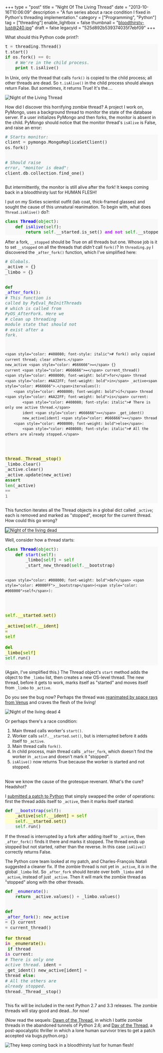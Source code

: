 +++
type = "post"
title = "Night Of The Living Thread"
date = "2013-10-16T10:06:09"
description = "A fun series about a race condition I fixed in Python's threading implementation."
category = ["Programming", "Python"]
tag = ["threading"]
enable_lightbox = false
thumbnail = "bloodthirsty-lust@240.jpg"
draft = false
legacyid = "525d892b539374035f7ebf09"
+++

<p>What should this Python code print?:</p>
<div class="codehilite" style="background: #f8f8f8"><pre style="line-height: 125%">t <span style="color: #666666">=</span> threading<span style="color: #666666">.</span>Thread()
t<span style="color: #666666">.</span>start()
<span style="color: #008000; font-weight: bold">if</span> os<span style="color: #666666">.</span>fork() <span style="color: #666666">==</span> <span style="color: #666666">0</span>:
    <span style="color: #408080; font-style: italic"># We&#39;re in the child process.</span>
    <span style="color: #008000; font-weight: bold">print</span> t<span style="color: #666666">.</span>isAlive()
</pre></div>


<p>In Unix, only the thread that calls <code>fork()</code> is copied to the child process; all other threads are dead. So <code>t.isAlive()</code> in the child process should always return False. But <em>sometimes</em>, it returns True! It's the....</p>
<p><img style="display:block; margin-left:auto; margin-right:auto;" src="night-of-the-living-thread.jpg" alt="Night of the Living Thread" title="Night of the Living Thread" /></p>
<p>How did I discover this horrifying zombie thread? A project I work on, PyMongo, uses a background thread to monitor the state of the database server. If a user initializes PyMongo and then forks, the monitor is absent in the child. PyMongo should notice that the monitor thread's <code>isAlive</code> is False, and raise an error:</p>
<div class="codehilite" style="background: #f8f8f8"><pre style="line-height: 125%"><span style="color: #408080; font-style: italic"># Starts monitor:</span>
client <span style="color: #666666">=</span> pymongo<span style="color: #666666">.</span>MongoReplicaSetClient()
os<span style="color: #666666">.</span>fork()

<span style="color: #408080; font-style: italic"># Should raise error, &quot;monitor is dead&quot;:</span>
client<span style="color: #666666">.</span>db<span style="color: #666666">.</span>collection<span style="color: #666666">.</span>find_one()
</pre></div>


<p>But intermittently, the monitor is still alive after the fork! It keeps coming back in a bloodthirsty lust for HUMAN FLESH!</p>
<p>I put on my Sixties scientist outfit (lab coat, thick-framed glasses) and sought the cause of this unnatural reanimation. To begin with, what does <code>Thread.isAlive()</code> do?:</p>
<div class="codehilite" style="background: #f8f8f8"><pre style="line-height: 125%"><span style="color: #008000; font-weight: bold">class</span> <span style="color: #0000FF; font-weight: bold">Thread</span>(<span style="color: #008000">object</span>):
    <span style="color: #008000; font-weight: bold">def</span> <span style="color: #0000FF">isAlive</span>(<span style="color: #008000">self</span>):
        <span style="color: #008000; font-weight: bold">return</span> <span style="color: #008000">self</span><span style="color: #666666">.</span>__started<span style="color: #666666">.</span>is_set() <span style="color: #AA22FF; font-weight: bold">and</span> <span style="color: #AA22FF; font-weight: bold">not</span> <span style="color: #008000">self</span><span style="color: #666666">.</span>__stopped
</pre></div>


<p>After a fork, <code>__stopped</code> should be True on all threads but one. Whose job is it to set <code>__stopped</code> on all the threads that <em>didn't</em> call <code>fork()</code>? In <code>threading.py</code> I discovered the <code>_after_fork()</code> function, which I've simplified here:</p>
<div class="codehilite" style="background: #f8f8f8"><pre style="line-height: 125%"><span style="color: #408080; font-style: italic"># Globals.</span>
_active <span style="color: #666666">=</span> {}
_limbo <span style="color: #666666">=</span> {}

<span style="color: #008000; font-weight: bold">def</span> <span style="color: #0000FF">_after_fork</span>():
    <span style="color: #408080; font-style: italic"># This function is called by PyEval_ReInitThreads</span>
    <span style="color: #408080; font-style: italic"># which is called from PyOS_AfterFork.  Here we</span>
    <span style="color: #408080; font-style: italic"># clean up threading module state that should not</span>
    <span style="color: #408080; font-style: italic"># exist after a fork.</span>

    <span style="color: #408080; font-style: italic"># fork() only copied current thread; clear others.</span>
    new_active <span style="color: #666666">=</span> {}
    current <span style="color: #666666">=</span> current_thread()
    <span style="color: #008000; font-weight: bold">for</span> thread <span style="color: #AA22FF; font-weight: bold">in</span> _active<span style="color: #666666">.</span>itervalues():
        <span style="color: #008000; font-weight: bold">if</span> thread <span style="color: #AA22FF; font-weight: bold">is</span> current:
            <span style="color: #408080; font-style: italic"># There is only one active thread.</span>
            ident <span style="color: #666666">=</span> _get_ident()
            new_active[ident] <span style="color: #666666">=</span> thread
        <span style="color: #008000; font-weight: bold">else</span>:
            <span style="color: #408080; font-style: italic"># All the others are already stopped.</span>
<span style="background-color: #ffffcc">            thread<span style="color: #666666">.</span>_Thread__stop()
</span>
    _limbo<span style="color: #666666">.</span>clear()
    _active<span style="color: #666666">.</span>clear()
    _active<span style="color: #666666">.</span>update(new_active)
    <span style="color: #008000; font-weight: bold">assert</span> <span style="color: #008000">len</span>(_active) <span style="color: #666666">==</span> <span style="color: #666666">1</span>
</pre></div>


<p>This function iterates all the Thread objects in a global dict called <code>_active</code>; each is removed and marked as "stopped", except for the current thread. How could this go wrong?</p>
<p><img style="display:block; margin-left:auto; margin-right:auto; border:1px solid black" src="night_of_the_living_dead_3.jpg" alt="Night of the living dead" title="Night of the living dead" /></p>
<p>Well, consider how a thread starts:</p>
<div class="codehilite" style="background: #f8f8f8"><pre style="line-height: 125%"><span style="color: #008000; font-weight: bold">class</span> <span style="color: #0000FF; font-weight: bold">Thread</span>(<span style="color: #008000">object</span>):
    <span style="color: #008000; font-weight: bold">def</span> <span style="color: #0000FF">start</span>(<span style="color: #008000">self</span>):
        _limbo[<span style="color: #008000">self</span>] <span style="color: #666666">=</span> <span style="color: #008000">self</span>
        _start_new_thread(<span style="color: #008000">self</span><span style="color: #666666">.</span>__bootstrap)

    <span style="color: #008000; font-weight: bold">def</span> <span style="color: #0000FF">__bootstrap</span>(<span style="color: #008000">self</span>):
<span style="background-color: #ffffcc">        <span style="color: #008000">self</span><span style="color: #666666">.</span>__started<span style="color: #666666">.</span>set()
</span><span style="background-color: #ffffcc">        _active[<span style="color: #008000">self</span><span style="color: #666666">.</span>__ident] <span style="color: #666666">=</span> <span style="color: #008000">self</span>
</span><span style="background-color: #ffffcc">        <span style="color: #008000; font-weight: bold">del</span> _limbo[<span style="color: #008000">self</span>]
</span>        <span style="color: #008000">self</span><span style="color: #666666">.</span>run()
</pre></div>


<p>(Again, I've simplified this.) The Thread object's <code>start</code> method adds the object to the <code>_limbo</code> list, then creates a new OS-level thread. The new thread, before it gets to work, marks itself as "started" and moves itself from <code>_limbo</code> to <code>_active</code>.</p>
<p>Do you see the bug now? Perhaps the thread was <a href="http://en.wikipedia.org/wiki/Night_of_the_living_dead#Plot_summary">reanimated by space rays from Venus</a> and craves the flesh of the living!</p>
<p><img style="display:block; margin-left:auto; margin-right:auto;" src="night_of_the_living_dead_4.jpg" alt="Night of the living dead 4" title="Night of the living dead 4" /></p>
<p>Or perhaps there's a race condition:</p>
<ol>
<li>Main thread calls worker's <code>start()</code>.</li>
<li>Worker calls <code>self.__started.set()</code>, but is interrupted before it adds itself to <code>_active</code>.</li>
<li>Main thread calls <code>fork()</code>.</li>
<li>In child process, main thread calls <code>_after_fork</code>, which doesn't find the worker in <code>_active</code> and doesn't mark it "stopped".</li>
<li><code>isAlive()</code> now returns True because the worker is started and not stopped.</li>
</ol>
<p><br />
Now we know the cause of the grotesque revenant. What's the cure? Headshot?</p>
<p>I <a href="http://bugs.python.org/issue18418">submitted a patch to Python</a> that simply swapped the order of operations: first the thread adds itself to <code>_active</code>, then it marks itself started:</p>
<div class="codehilite" style="background: #f8f8f8"><pre style="line-height: 125%"><span style="color: #008000; font-weight: bold">def</span> <span style="color: #0000FF">__bootstrap</span>(<span style="color: #008000">self</span>):
<span style="background-color: #ffffcc">    _active[<span style="color: #008000">self</span><span style="color: #666666">.</span>__ident] <span style="color: #666666">=</span> <span style="color: #008000">self</span>
</span><span style="background-color: #ffffcc">    <span style="color: #008000">self</span><span style="color: #666666">.</span>__started<span style="color: #666666">.</span>set()
</span>    <span style="color: #008000">self</span><span style="color: #666666">.</span>run()
</pre></div>


<p>If the thread is interrupted by a fork after adding itself to <code>_active</code>, then <code>_after_fork()</code> finds it there and marks it stopped. The thread ends up stopped but not started, rather than the reverse. In this case <code>isAlive()</code> correctly returns False.</p>
<p>The Python core team looked at my patch, and Charles-Fran&ccedil;ois Natali suggested a cleaner fix. If the zombie thread is not yet in <code>_active</code>, it <em>is</em> in the global <code>_limbo</code> list. So <code>_after_fork</code> should iterate over both <code>_limbo</code> and <code>_active</code>, instead of just <code>_active</code>. Then it will mark the zombie thread as "stopped" along with the other threads.</p>
<div class="codehilite" style="background: #f8f8f8"><pre style="line-height: 125%"><span style="color: #008000; font-weight: bold">def</span> <span style="color: #0000FF">_enumerate</span>():
    <span style="color: #008000; font-weight: bold">return</span> _active<span style="color: #666666">.</span>values() <span style="color: #666666">+</span> _limbo<span style="color: #666666">.</span>values()

<span style="color: #008000; font-weight: bold">def</span> <span style="color: #0000FF">_after_fork</span>():
    new_active <span style="color: #666666">=</span> {}
    current <span style="color: #666666">=</span> current_thread()
<span style="background-color: #ffffcc">    <span style="color: #008000; font-weight: bold">for</span> thread <span style="color: #AA22FF; font-weight: bold">in</span> _enumerate():
</span>        <span style="color: #008000; font-weight: bold">if</span> thread <span style="color: #AA22FF; font-weight: bold">is</span> current:
            <span style="color: #408080; font-style: italic"># There is only one active thread.</span>
            ident <span style="color: #666666">=</span> _get_ident()
            new_active[ident] <span style="color: #666666">=</span> thread
        <span style="color: #008000; font-weight: bold">else</span>:
            <span style="color: #408080; font-style: italic"># All the others are already stopped.</span>
            thread<span style="color: #666666">.</span>_Thread__stop()
</pre></div>


<p>This fix will be included in the next Python 2.7 and 3.3 releases. The zombie threads will stay good and dead...for now!</p>
<p>(Now read the sequels: <a href="/blog/dawn-of-the-thread/">Dawn of the Thread</a>, in which I battle zombie threads in the abandoned tunnels of Python 2.6; and <a href="/blog/day-of-the-thread/">Day of the Thread</a>, a post-apocalyptic thriller in which a lone human survivor tries to get a patch accepted via bugs.python.org.)</p>
<p><img style="display:block; margin-left:auto; margin-right:auto;" src="bloodthirsty-lust.jpg" alt="They keep coming back in a bloodthirsty lust for human flesh!" title="They keep coming back in a bloodthirsty lust for human flesh!" /></p>
